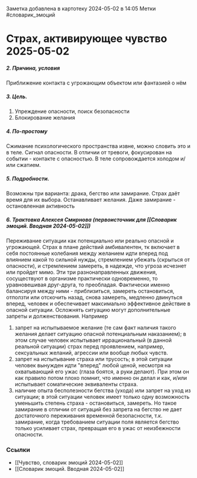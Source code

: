 Заметка добавлена в картотеку 2024-05-02 в 14:05
Метки #словарик_эмоций 

#  Страх, активирующее чувство 2025-05-02

##### 2. Причина, условия
Приближение контакта с угрожающим объектом или фантазией о нём
##### 3. Цель.
1. Упреждение опасности, поиск безопасности
2. Блокирование желания
##### 4. По-простому
Сжимание психологического пространства извне, можно словить это и в теле. Сигнал опасности. В отличии от тревоги, фокусирован на событии - контакте с опасностью. В теле сопровождается холодом и/или сжатием.

##### 5. Подробности.
Возможны три варианта: драка, бегство или замирание.
Страх даёт время для их выбора.
Останавливает желания.
Даже замирание - остановленная активность

##### 6. Трактовка Алексея Смирнова (первоисточник для [[Словарик эмоций. Вводная 2024-05-02]])
Переживание ситуации как потенциально или реально опасной и угрожающей. Страх в плане действий амбивалентен, тк включает в себя постоянные колебания между желанием идти вперед под влиянием какой то сильной нужды, стремлением убежать (скрыться от опасности), и стремлением замереть, в надежде, что угроза исчезнет или пройдет мимо. Эти три разнонаправленных движения, сосуществуют в организме практически одновременно, то уравновешивая друг-друга, то преобладая. Фактически именно балансируя между ними - приблизиться, замереть остановиться, отползти или отскочить назад, снова замереть, медленно двинуться вперед, человек и обеспечивает максимально эффективное действие в опасной ситуации. Осложнять ситуацию могут дополнительные запреты и долженствования. Например   
  
1) запрет на испытываемое желание (те сам факт наличия такого желания делает ситуацию опасной потенциальным наказанием); в этом случае человек испытывает иррациональный (в данной реальной ситуации) страх перед проявлением, например, сексуальных желаний, агрессии или вообще любых чувств.   
2) запрет на испытывание страха или трусость; в этой ситуации человек вынужден идти "вперед" любой ценой, несмотря на охватывающий его ужас (глаза боятся, а руки делают). При этом он как правило потом плохо помнит, что именно он делал и как, и/или испытывает соматические эквиваленты страха.   
3) наличие опыта бесполезности бегства (ухода) или запрет на уход из ситуации; в этой ситуации человек имеет только одну возможность уменьшить степень страха - остановиться, замереть. Но такое замирание в отличии от ситуаций без запрета на бегство не дает достаточного переживания временной безопасности, т.к. замирание, когда требованием ситуации поля является бегство только усиливает страх, превращая его в ужас от неизбежности опасности.


### Ссылки
- [[Чувство, словарик эмоций 2024-05-02]]
- [[Словарик эмоций. Вводная 2024-05-02]]




